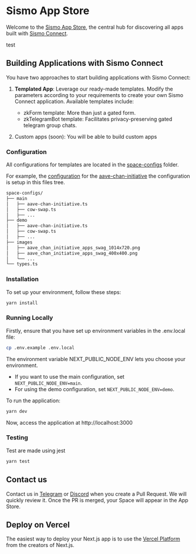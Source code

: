 # Sismo App Store

Welcome to the [Sismo App Store](https://app-store-resources.sismo.io/), the central hub for discovering all apps built with [Sismo Connect](https://docs.sismo.io/sismo-docs/build-with-sismo-connect/getting-started).  

test

## Building Applications with Sismo Connect

You have two approaches to start building applications with Sismo Connect:
1. **Templated App**:  Leverage our ready-made templates. Modify the parameters according to your requirements to create your own Sismo Connect application. 
Available templates include:
    - zkForm template: More than just a gated form.
    - zkTelegramBot template: Facilitates privacy-preserving gated telegram group chats.

2. Custom apps (soon): You will be able to build custom apps

### Configuration

All configurations for templates are located in the [space-configs](./space-configs/) folder.

For example, the [configuration](./space-configs/demo/aave-chan-initiative.ts) for the [aave-chan-initiative](https://demo.apps.sismo.io/aave-chan-initiative/aci-swag) the configuration is setup in this files tree.
```bash
space-configs/
├── main
│   ├── aave-chan-initiative.ts
│   ├── cow-swap.ts
│   ├── ...
├── demo
│   ├── aave-chan-initiative.ts
│   ├── cow-swap.ts
│   ├── ...
├── images
│   ├── aave_chan_initiative_apps_swag_1014x720.png
│   ├── aave_chan_initiative_apps_swag_400x400.png
│   └── ...
└── types.ts
```

### Installation
To set up your environment, follow these steps:


```bash
yarn install
```

### Running Locally

Firstly, ensure that you have set up environment variables in the .env.local file:

```bash
cp .env.example .env.local
```

The environment variable NEXT_PUBLIC_NODE_ENV lets you choose your environment.

- If you want to use the main configuration, set `NEXT_PUBLIC_NODE_ENV=main`.
- For using the demo configuration, set `NEXT_PUBLIC_NODE_ENV=demo`.

To run the application:

```bash
yarn dev
```

Now, access the application at http://localhost:3000

### Testing

Test are made using jest
```bash
yarn test
```

## Contact us

Contact us in [Telegram](https://bit.ly/builders-telegram) or [Discord](https://discord.gg/sismo) when you create a Pull Request. We will quickly review it. Once the PR is merged, your Space will appear in the App Store. 

## Deploy on Vercel

The easiest way to deploy your Next.js app is to use the [Vercel Platform](https://vercel.com/new?utm_medium=default-template&filter=next.js&utm_source=create-next-app&utm_campaign=create-next-app-readme) from the creators of Next.js.



